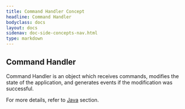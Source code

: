 ```yaml
---
title: Command Handler Concept
headline: Command Handler
bodyclass: docs
layout: docs
sidenav: doc-side-concepts-nav.html
type: markdown
---
```

<h2 class="top">Command Handler</h2> 

Command Handler is an object which receives commands, modifies the state of the application, and generates events if the modification was successful. 

For more details, refer to [Java](/java/index.md) section.

